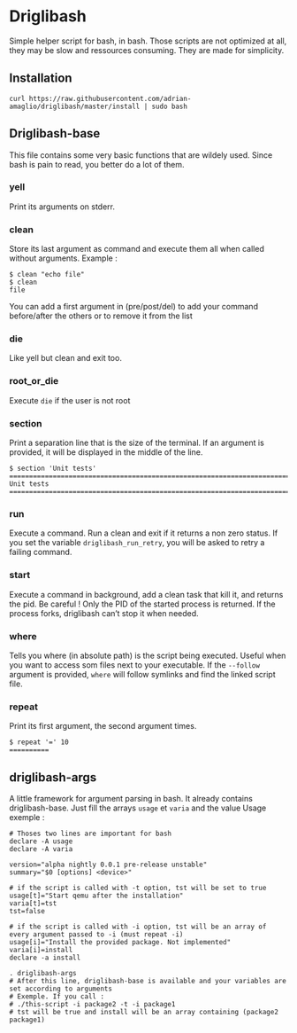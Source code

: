 # Driglibash
Simple helper script for bash, in bash.
Those scripts are not optimized at all, they may be slow and ressources consuming. They are made for simplicity.

## Installation
`curl https://raw.githubusercontent.com/adrian-amaglio/driglibash/master/install | sudo bash`

## Driglibash-base
This file contains some very basic functions that are wildely used. Since bash is pain to read, you better do a lot of them.

### yell
Print its arguments on stderr.

### clean
Store its last argument as command and execute them all when called without arguments. Example :
```
$ clean "echo file"
$ clean
file
```
You can add a first argument in (pre/post/del) to add your command before/after the others or to remove it from the list

### die
Like yell but clean and exit too.

### root_or_die
Execute `die` if the user is not root

### section
Print a separation line that is the size of the terminal. If an argument is provided, it will be displayed in the middle of the line.
```
$ section 'Unit tests'
=============================================================================================================== Unit tests ==============================================================================================================
```

### run
Execute a command. Run a clean and exit if it returns a non zero status.
If you set the variable `driglibash_run_retry`, you will be asked to retry a failing command.

### start
Execute a command in background, add a clean task that kill it, and returns the pid.
Be careful ! Only the PID of the started process is returned. If the process forks, driglibash can’t stop it when needed.

### where
Tells you where (in absolute path) is the script being executed. Useful when you want to access som files next to your executable. If the `--follow` argument is provided, `where` will follow symlinks and find the linked script file.

### repeat
Print its first argument, the second argument times.
```
$ repeat '=' 10
==========
```


## driglibash-args
A little framework for argument parsing in bash. It already contains driglibash-base.
Just fill the arrays `usage` et `varia` and the value
Usage exemple :
```
# Thoses two lines are important for bash
declare -A usage
declare -A varia

version="alpha nightly 0.0.1 pre-release unstable"
summary="$0 [options] <device>"

# if the script is called with -t option, tst will be set to true
usage[t]="Start qemu after the installation"
varia[t]=tst
tst=false

# if the script is called with -i option, tst will be an array of every argument passed to -i (must repeat -i)
usage[i]="Install the provided package. Not implemented"
varia[i]=install
declare -a install

. driglibash-args
# After this line, driglibash-base is available and your variables are set according to arguments
# Exemple. If you call :
# ./this-script -i package2 -t -i package1
# tst will be true and install will be an array containing (package2 package1)
```
